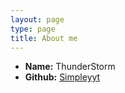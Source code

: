 ```yaml
---
layout: page
type: page
title: About me
---
```


 * **Name:** ThunderStorm
 * **Github:** [Simpleyyt](https://github.com/ThunderStorm1503)

